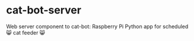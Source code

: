 # cat-bot-server
Web server component to cat-bot: Raspberry Pi Python app for scheduled :smile_cat: cat feeder :smile_cat:

